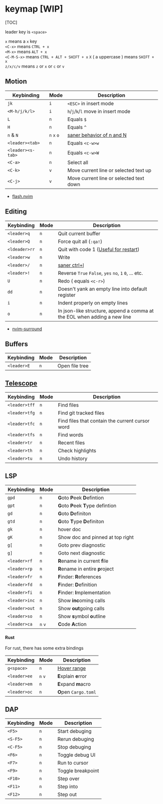 
# keymap [WIP]
[TOC]

leader key is `<space>`

`x` means a `x` key  
`<C-x>` means `CTRL + x`  
`<M-x>` means `ALT + x`  
`<C-M-S-x>` means `CTRL + ALT + SHIFT + x`
`X` ( a uppercase ) means `SHIFT + x`  
`z/x/c/v` means `z` or `x` or `c` or `v`

## Motion

| Keybinding | Mode | Description |
|------------|------|-------------|
| `jk`              | `i` | `<ESC>` in insert mode|
| `<M-h/j/k/l>`     | `i` | `h`/`j`/`k`/`l` move in insert mode |
| `L`               | `n` | Equals `$` |
| `H`               | `n` | Equals `^` |
| `n` & `N`         | `n` `x` `o` | [saner behavior of n and N](https://github.com/mhinz/vim-galore#saner-behavior-of-n-and-n) |
| `<leader><tab>`   | `n` | Equals `<c-w>w` |
| `<leader><s-tab>` | `n` | Equals `<c-w>W` |
| `<C-a>`           | `n` | Select all |
| `<C-k>`           | `v` | Move current line or selected text up |
| `<C-j>`           | `v` | Move current line or selected text down |

- [flash.nvim](https://github.com/folke/flash.nvim#-usage)

## Editing
| Keybinding | Mode | Description |
|------------|------|-------------|
| `<leader>q`   | `n` | Quit current buffer |
| `<leader>Q`   | `n` | Force quit all (`:qa!`) |
| `<ldeader>rr` | `n` | Quit with code 1 ([Useful for restart](https://github.com/iceice666/dotfiles/blob/main/.zshrc#L13:L21)) |
| `<leader>w`   | `n` | Write |
| `<leader>/`   | `n` | [saner ctrl+l](https://github.com/mhinz/vim-galore#saner-behavior-of-n-and-n) |
| `<leader>!`   | `n` | Reverse `True` `False`, `yes` `no`, `1` `0`, ... etc.
| `U`           | `n` | Redo ( equals `<c-r>`) |
| `dd`          | `n` | Doesn't yank an empty line into default register |
| `i`           | `n` | Indent properly on empty lines |
| `o`           | `n` | In json-like structure, append a comma at the EOL when adding a new line |

- [nvim-surround](https://github.com/kylechui/nvim-surround)

<!-- TODO: surround operation -->

## Buffers

| Keybinding | Mode | Description |
|------------|------|-------------|
| `<leader>E` | `n` | Open file tree |

## [Telescope](https://github.com/nvim-telescope/telescope.nvim)

| Keybinding | Mode | Description |
|------------|------|-------------|
| `<leader>tff` | `n` | Find files |
| `<leader>tfg` | `n` | Find git tracked files | 
| `<leader>tfc` | `n` | Find files that contain the current cursor word | 
| `<leader>tfs` | `n` | Find words |
| `<leader>tr`  | `n` | Recent files |
| `<leader>th`  | `n` | Check highlights |
| `<leader>tu`  | `n` | Undo history |

## LSP

| Keybinding | Mode | Description |
|------------|------|-------------|
| `gpd`        | `n`     | **G**oto **P**eek **D**efintion      |
| `gpt`        | `n`     | **G**oto **P**eek **T**ype defintion |
| `gd`         | `n`     | **G**oto **D**efiniton               |
| `gtd`        | `n`     | **G**oto **T**ype **D**efiniton      |
| `gk`         | `n`     | hover doc                            |
| `gK`         | `n`     | Show doc and pinned at top right     |
| `g[`         | `n`     | Goto prev diagnostic                 |
| `g]`         | `n`     | Goto next diagnostic                 |
| `<leader>rf` | `n`     | **R**ename in current **f**ile       |
| `<leader>rp` | `n`     | **R**ename in entire **p**roject     |
| `<leader>fr` | `n`     | **F**inder: **R**eferences           |
| `<leader>fd` | `n`     | **F**inder: **D**efinition           |
| `<leader>fi` | `n`     | **F**inder: **I**mplementation       |
| `<leader>inc`| `n`     | Show **inc**oming calls              |
| `<leader>out`| `n`     | Show **out**going calls              |
| `<leader>so` | `n`     | Show **s**ymbol **o**utline          |
| `<leader>ca` | `n` `v` | **C**ode **A**ction                  |

#### Rust

For rust, there has some extra bindings

| Keybinding | Mode | Description |
|------------|------|-------------|
| `g<space>`   | `n` | [Hover range](https://github.com/mrcjkb/rustaceanvim#usage) |
| `<leader>ee` | `n` `v` | **E**xplain **e**rror |
| `<leader>em` | `n`     | **E**xpand **m**acro  |
| `<leader>oc` | `n`     | **O**pen `Cargo.toml` |

## DAP

| Keybinding | Mode | Description |
|------------|------|-------------|
| `<F5>` | `n` | Start debuging |
| `<S-F5>` | `n` | Rerun debuging |
| `<C-F5>` | `n` | Stop debuging |
| `<F6>` | `n` | Toggle debug UI |
| `<F7>` | `n` | Run to cursor |
| `<F9>` | `n` | Toggle breakpoint |
| `<F10>` | `n` | Step over |
| `<F11>` | `n` | Step into |
| `<F12>` | `n` | Step out |
